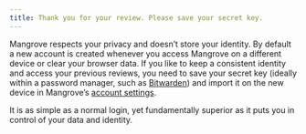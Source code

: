 ```yaml
---
title: Thank you for your review. Please save your secret key.
---
```


Mangrove respects your privacy and doesn’t store your identity. By default a new account is created whenever you access Mangrove on a different device or clear your browser data. If you like to keep a consistent identity and access your previous reviews, you need to save your secret key (ideally within a password manager, such as [Bitwarden](https://bitwarden.com/)) and import it on the new device in Mangrove’s [account settings](settings). 

It is as simple as a normal login, yet fundamentally superior as it puts you in control of your data and identity.

